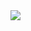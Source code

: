 <!-- #image --><img align="center" src="https://apod.nasa.gov/apod/image/barsoom.gif"></br><!-- #end -->
